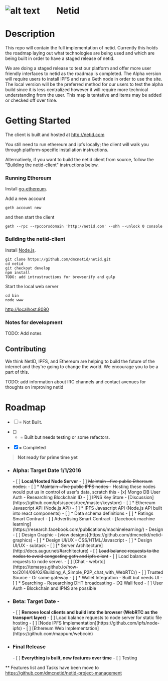 ![alt text](http://cdn.mysitemyway.com/etc-mysitemyway/icons/legacy-previews/icons-256/magic-marker-icons-symbols-shapes/116319-magic-marker-icon-symbols-shapes-shapes-hexagon.png "test") &nbsp;&nbsp;&nbsp;&nbsp;&nbsp;&nbsp;&nbsp;Netid
=========

# Description

This repo will contain the full implementation of netid. Currently this holds the roadmap laying out what technologies are being used and which are being built in order to have a staged release of netid. 

We are doing a staged release to test our platform and offer more user friendly interfaces to netid as the roadmap is completed. The Alpha version will require users to install IPFS and run a Geth node in order to use the site.  The local version will be the preferred method for our users to test the alpha build since it is less centralized however it will require more technical understanding from the user. This map is tentative and items may be added or checked off over time. 

# Getting Started

The client is built and hosted at http://netid.com

You still need to run ethereum and ipfs locally; the client will walk you through platform-specific installation instructions.

Alternatively, if you want to build the netid client from source, follow the "Building the netid-client" instructions below.

### Running Ethereum

Install [go-ethereum](https://github.com/ethereum/go-ethereum/wiki). 

Add a new account 
```
geth account new
``` 
and then start the client 
```
geth --rpc --rpccorsdomain 'http://netid.com' --shh --unlock 0 console
```

### Building the netid-client

Install [Node.js](https://nodejs.org/).

```
git clone https://github.com/dmcnetid/netid.git
cd netid
git checkout develop
npm install
TODO: add intrustructions for browserify and gulp
```

Start the local web server
```
cd bin
node www
```

[http://localhost:8080](http://localhost:8080)

### Notes for development

TODO: Add notes

Contributing
------------

We think NetID, IPFS, and Ethereum are helping to build the future of the internet and they're going to change the world. We encourage you to be a part of this.

TODO: add information about IRC channels and contact avenues for thoughts on improving netid

# Roadmap

- [ ] = Not Built.

- [ ] * = Built but needs testing or some refactors.

- [x] = Completed


> **Not ready for prime time yet**


- <h3><b>Alpha: Target Date 1/1/2016</b></h3>
  - [ ] <b>Local/Hosted Node Server</b>
    - [ ] <strike>Maintain ~five public Ethereum nodes.</strike>
    - [ ] * <strike>Maintain ~five public IPFS nodes </strike> - Hosting these nodes would put us in control of user's data, scratch this
    - [x] Mongo DB User Auth - Researching Blockchain ID
    - [ ] IPNS Key Store - [Discussion] (https://github.com/ipfs/specs/tree/master/keystore)
    - [ ] * Ethereum Javascript API (Node.js API)
    - [ ] * IPFS Javascript API (Node.js API built into react components)
    - [ ] * Data schema definitions
    - [ ] * Ratings Smart Contract
    - [ ] Advertising Smart Contract - [facebook machine learning] (https://research.facebook.com/publications/machinelearning/)
    - Design
      - [ ] Design Graphic - [view designs](https://github.com/dmcnetid/netid-graphics)
      - [ ] * Design UI/UX - CSS/HTML/Javascript
        - [ ] * Design UI/UX - subtask
    - [ ] [* Server Architecture] (http://docs.augur.net/#architecture)
      - [ ] <strike>Load balance requests to the nodes to avoid congesting geth and ipfs client</strike>
      - [ ] Load balance requests to node server.
    - [ ] [Chat - webrtc](https://temasys.github.io/how-to/2014/09/02/Building_A_Simple_P2P_chat_with_WebRTC/)
    - [ ] Trusted Source - Or some gateway
    - [ ]	* Wallet Integration - Built but needs UI
    - [ ] * Searching - Researching DHT broadcasting 
    - [X] Wall feed 
    - [ ] User Auth - Blockchain and IPNS are possible
- <h3><b>Beta: Target Date - </b></h3>
  - [ ] <b>Remove local clients and build into the browser (WebRTC as the transport layer)</b>
    - [ ] Load balance requests to node server for static file hosting
    - [ ] [Node IPFS Implementation](https://github.com/ipfs/node-ipfs)
    - [ ] [Ethereum Web Implementation](https://github.com/mappum/webcoin)
- <h3><b>Final Release</b></h3> 
  - [ ] <b>Everything is built, new features over time</b>
    - [ ] Testing

** Features list and Tasks have been move to https://github.com/dmcnetid/netid-project-management 
